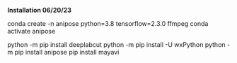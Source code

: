 **Installation 06/20/23**

conda create -n anipose python=3.8 tensorflow=2.3.0 ffmpeg
conda activate anipose

python -m pip install deeplabcut
python -m pip install -U wxPython
python -m pip install anipose
pip install mayavi